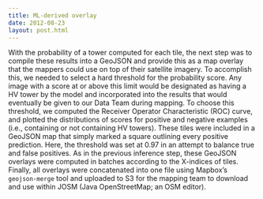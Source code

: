 ```yaml
---
title: ML-derived overlay
date: 2012-08-23
layout: post.html
---
```


With the probability of a tower computed for each tile, the next step was to compile these results into a GeoJSON and provide this as a map overlay that the mappers could use on top of their satellite imagery. To accomplish this, we needed to select a hard threshold for the probability score. Any image with a score at or above this limit would be designated as having a HV tower by the model and incorporated into the results that would eventually be given to our Data Team during mapping. To choose this threshold, we computed the Receiver Operator Characteristic (ROC) curve, and plotted the distributions of scores for positive and negative examples (i.e., containing or not containing HV towers). These tiles were included in a GeoJSON map that simply marked a square outlining every positive prediction. Here, the threshold was set at 0.97 in an attempt to balance true and false positives. As in the previous inference step, these GeoJSON overlays were computed in batches according to the X-indices of tiles. Finally, all overlays were concatenated into one file using Mapbox’s `geojson-merge` tool and uploaded to S3 for the mapping team to download and use within JOSM (Java OpenStreetMap; an OSM editor).
